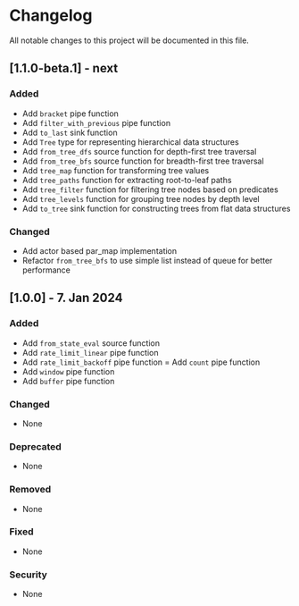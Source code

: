 # Changelog

All notable changes to this project will be documented in this file.

## [1.1.0-beta.1] - next

### Added

- Add `bracket` pipe function
- Add `filter_with_previous` pipe function
- Add `to_last` sink function
- Add `Tree` type for representing hierarchical data structures
- Add `from_tree_dfs` source function for depth-first tree traversal
- Add `from_tree_bfs` source function for breadth-first tree traversal
- Add `tree_map` function for transforming tree values
- Add `tree_paths` function for extracting root-to-leaf paths
- Add `tree_filter` function for filtering tree nodes based on predicates
- Add `tree_levels` function for grouping tree nodes by depth level
- Add `to_tree` sink function for constructing trees from flat data structures

### Changed

- Add actor based par_map implementation
- Refactor `from_tree_bfs` to use simple list instead of queue for better performance

## [1.0.0] - 7. Jan 2024

### Added

- Add `from_state_eval` source function
- Add `rate_limit_linear` pipe function
- Add `rate_limit_backoff` pipe function
  = Add `count` pipe function
- Add `window` pipe function
- Add `buffer` pipe function

### Changed

- None

### Deprecated

- None

### Removed

- None

### Fixed

- None

### Security

- None
